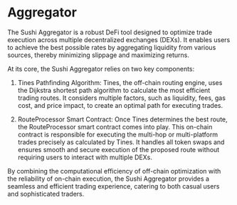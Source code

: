 # Aggregator

The Sushi Aggregator is a robust DeFi tool designed to optimize trade execution across multiple decentralized exchanges (DEXs). It enables users to achieve the best possible rates by aggregating liquidity from various sources, thereby minimizing slippage and maximizing returns.

At its core, the Sushi Aggregator relies on two key components:

1. Tines Pathfinding Algorithm: Tines, the off-chain routing engine, uses the Dijkstra shortest path algorithm to calculate the most efficient trading routes. It considers multiple factors, such as liquidity, fees, gas cost, and price impact, to create an optimal path for executing trades.

2. RouteProcessor Smart Contract: Once Tines determines the best route, the RouteProcessor smart contract comes into play. This on-chain contract is responsible for executing the multi-hop or multi-platform trades precisely as calculated by Tines. It handles all token swaps and ensures smooth and secure execution of the proposed route without requiring users to interact with multiple DEXs.

By combining the computational efficiency of off-chain optimization with the reliability of on-chain execution, the Sushi Aggregator provides a seamless and efficient trading experience, catering to both casual users and sophisticated traders.